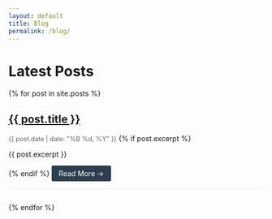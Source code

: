 ```yaml
---
layout: default
title: Blog
permalink: /blog/
---
```


# Latest Posts

{% for post in site.posts %}
<div class="post-preview">
    <h2>
        <a href="{{ post.url | relative_url }}">{{ post.title }}</a>
    </h2>
    <span class="post-date">{{ post.date | date: "%B %d, %Y" }}</span>
    {% if post.excerpt %}
    <div class="post-excerpt">
        {{ post.excerpt }}
    </div>
    {% endif %}
    <a href="{{ post.url | relative_url }}" class="read-more">Read More →</a>
</div>
{% endfor %}

<style>
.post-preview {
    margin-bottom: 2em;
    padding-bottom: 1em;
    border-bottom: 1px solid #eee;
}

.post-preview:last-child {
    border-bottom: none;
}

.post-date {
    color: #666;
    font-size: 0.9em;
}

.post-excerpt {
    margin: 1em 0;
}

.read-more {
    display: inline-block;
    padding: 0.5em 1em;
    color: #fff;
    background-color: #2c3e50;
    text-decoration: none;
    border-radius: 3px;
}

.read-more:hover {
    background-color: #34495e;
    text-decoration: none;
}
</style>
